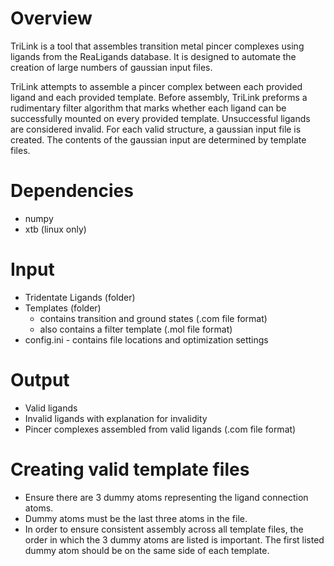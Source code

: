 # Overview
TriLink is a tool that assembles transition metal pincer complexes using ligands from the ReaLigands database. It is designed to automate the creation of large numbers of gaussian input files.

TriLink attempts to assemble a pincer complex between each provided ligand and each provided template. Before assembly, TriLink preforms a rudimentary filter algorithm that marks whether each ligand can be successfully mounted on every provided template. Unsuccessful ligands are considered invalid. For each valid structure, a gaussian input file is created. The contents of the gaussian input are determined by template files. 

# Dependencies
- numpy
- xtb (linux only)

# Input
- Tridentate Ligands (folder)
- Templates (folder)
	- contains transition and ground states (.com file format)
	- also contains a filter template (.mol file format)
- config.ini - contains file locations and optimization settings

# Output
- Valid ligands
- Invalid ligands with explanation for invalidity
- Pincer complexes assembled from valid ligands (.com file format)

# Creating valid template files
- Ensure there are 3 dummy atoms representing the ligand connection atoms.
- Dummy atoms must be the last three atoms in the file.
- In order to ensure consistent assembly across all template files, the order in which the 3 dummy atoms are listed is important. The first listed dummy atom should be on the same side of each template.
